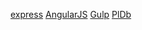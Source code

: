 [express](http://expressjs.com)
[AngularJS](http://angularjs.org)
[Gulp](https://gulpjs.com)
[PlDb](https://github.com/joemccann/dillinger/tree/master/plugins/dropbox/README.md)